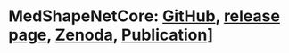 # MedShapeNetCore: [GitHub](https://github.com/Jianningli/medshapenet-feedback/tree/main), [release page](https://pypi.org/project/MedShapeNetCore/), [Zenoda](https://zenodo.org/records/10423181), [Publication](https://arxiv.org/abs/2308.16139)]
